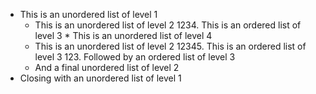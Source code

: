 * This is an unordered list of level 1
  * This is an unordered list of level 2
    1234. This is an ordered list of level 3
          * This is an unordered list of level 4
  * This is an unordered list of level 2
	12345. This is an ordered list of level 3
     123. Followed by an ordered list of level 3
  * And a final unordered list of level 2
* Closing with an unordered list of level 1
